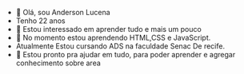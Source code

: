 - 👋 Olá, sou Anderson Lucena
- Tenho 22 anos
- 👀 Estou interessado em aprender tudo e mais um pouco 
- 🌱 No momento estou aprendendo HTML,CSS e JavaScript.
- Atualmente Estou cursando ADS na faculdade Senac De recife.
- 💞️ Estou pronto pra ajudar em tudo, para poder aprender e agregar conhecimento sobre area

<!---
Luhera/Luhera is a ✨ special ✨ repository because its `README.md` (this file) appears on your GitHub profile.
You can click the Preview link to take a look at your changes.
--->
